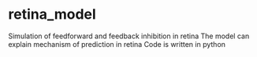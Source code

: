 # retina_model
Simulation of feedforward and feedback inhibition in retina 
The model can explain mechanism of prediction in retina
Code is written in python
